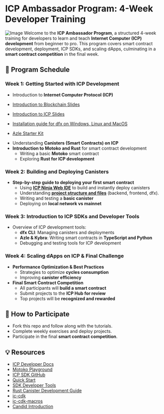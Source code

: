 
# **ICP Ambassador Program: 4-Week Developer Training**  
![Image](https://github.com/user-attachments/assets/dbccb128-55a5-48d3-8506-54129f9a4b21)
Welcome to the **ICP Ambassador Program**, a structured 4-week training for developers to learn and teach **Internet Computer (ICP) development** from beginner to pro. This program covers smart contract development, deployment, ICP SDKs, and scaling dApps, culminating in a **smart contract competition** in the final week.  

## **📅 Program Schedule**  

### **Week 1: Getting Started with ICP Development**  
- Introduction to **Internet Computer Protocol (ICP)**  
* [Introduction to Blockchain Slides](https://www.canva.com/design/DAGClUo49Ww/njVNq02lcKM-v7peWoyzlw/edit?utm_content=DAGClUo49Ww&utm_campaign=designshare&utm_medium=link2&utm_source=sharebutton)

* [Introduction to ICP Slides](https://www.canva.com/design/DAFvN0nFd9A/ER5_E9t6w6133o-5M2WqBg/edit?utm_content=DAFvN0nFd9A&utm_campaign=designshare&utm_medium=link2&utm_source=sharebutton)

* [Installation guide for dfx on Windows, Linux and MacOS](https://docs.google.com/document/d/1rkOKOUy28kMJd_rLprN_SgoKS_D0jRAEokE_pSZkoWw/edit?usp=sharing)

* [Azle Starter Kit](https://github.com/Tevin-Isaac/Introduction-to-Azle/blob/master/Tutorial.md)

- Understanding **Canisters (Smart Contracts) on ICP**  
- **Introduction to Motoko and Rust** for smart contract development  
  - Writing a basic **Motoko** smart contract  
  - Exploring **Rust for ICP development**

### **Week 2: Building and Deploying Canisters**  
- **Step-by-step guide to deploying your first smart contract**
  - Using [**ICP Ninja Web IDE**](https://icp.ninja/) to build and instantly deploy canisters 
  - Understanding [**project structure and files**](https://internetcomputer.org/docs/building-apps/getting-started/app-architecture) (backend, frontend, dfx). 
  - Writing and testing a **basic canister**  
  - Deploying on **local network vs mainnet**  

### **Week 3: Introduction to ICP SDKs and Developer Tools**  
- Overview of ICP development tools:  
  - **dfx CLI**: Managing canisters and deployments  
  - **Azle & Kybra**: Writing smart contracts in **TypeScript and Python**  
  - Debugging and testing tools for ICP development  

### **Week 4: Scaling dApps on ICP & Final Challenge**  
- **Performance Optimization & Best Practices**  
  - Strategies to optimize **cycles consumption**  
  - Improving **canister efficiency**  
- **Final Smart Contract Competition**  
  - All participants will **build a smart contract**  
  - Submit projects to the **ICP Hub for review**  
  - Top projects will be **recognized and rewarded**  

## **📌 How to Participate**  
- Fork this repo and follow along with the tutorials.  
- Complete weekly exercises and deploy projects.  
- Participate in the final **smart contract competition**.  

## **💡 Resources**  
- [ICP Developer Docs](https://internetcomputer.org/docs)  
- [Motoko Playground](https://m7sm4-2iaaa-aaaab-qabra-cai.raw.ic0.app/)  
- [ICP SDK GitHub](https://github.com/dfinity/sdk)  
- [Quick Start](https://internetcomputer.org/docs/current/developer-docs/setup/deploy-locally)
- [SDK Developer Tools](https://internetcomputer.org/docs/current/developer-docs/setup/install)
- [Rust Canister Development Guide](https://internetcomputer.org/docs/current/developer-docs/backend/rust/)
- [ic-cdk](https://docs.rs/ic-cdk)
- [ic-cdk-macros](https://docs.rs/ic-cdk-macros)
- [Candid Introduction](https://internetcomputer.org/docs/current/developer-docs/backend/candid/)


